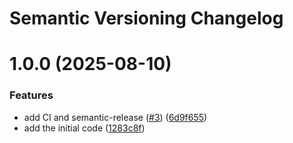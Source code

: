 # Semantic Versioning Changelog

# 1.0.0 (2025-08-10)


### Features

* add CI and semantic-release ([#3](https://github.com/casibase/casibase-python-sdk/issues/3)) ([6d9f655](https://github.com/casibase/casibase-python-sdk/commit/6d9f655e807f102149e348d87a1d2546366b33aa))
* add the initial code ([1283c8f](https://github.com/casibase/casibase-python-sdk/commit/1283c8f544d7c229a0b725dff2e6c4656cffce60))
